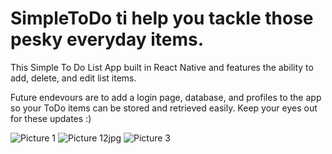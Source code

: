 # SimpleToDo ti help you tackle those pesky everyday items.

This Simple To Do List App built in React Native and features the ability to add, delete, and edit list items. 

Future endevours are to add a login page, database, and profiles to the app so your ToDo items can be stored and retrieved easily. Keep your eyes out for these updates :)

![Picture 1](https://user-images.githubusercontent.com/78883365/132492550-f969a1e7-2ef0-448f-b5ba-795f0045f971.jpg)
![Picture 12jpg](https://user-images.githubusercontent.com/78883365/132492635-d672b72f-c319-45c2-81fb-a39c8bff7ea3.jpg)
![Picture 3](https://user-images.githubusercontent.com/78883365/132492650-054000dc-b09e-44da-8e17-de14affd1b90.jpg)
